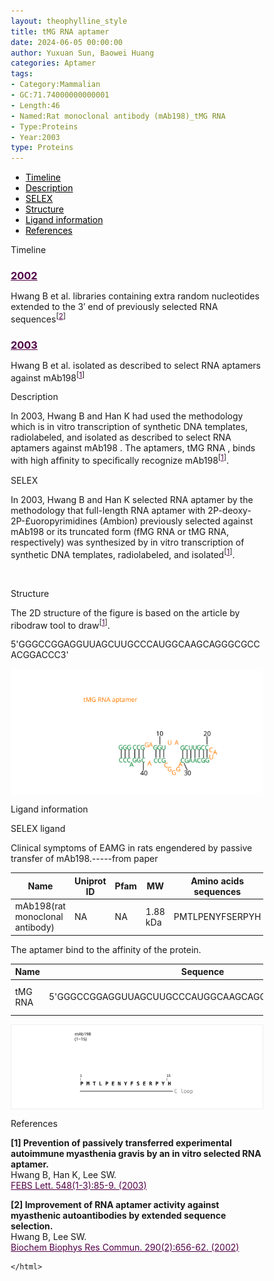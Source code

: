 ```yaml
---
layout: theophylline_style
title: tMG RNA aptamer
date: 2024-06-05 00:00:00
author: Yuxuan Sun, Baowei Huang
categories: Aptamer
tags:
- Category:Mammalian
- GC:71.74000000000001
- Length:46
- Named:Rat monoclonal antibody (mAb198)_tMG RNA
- Type:Proteins
- Year:2003
type: Proteins
---
```

<html>


<div class="side-nav">
<ul>
    <div class="side-nav-item"><li><a href="#timeline" style="color: #000000;">Timeline</a></li></div>
    <div class="side-nav-item"><li><a href="#description" style="color: #000000;">Description</a></li></div>
    <div class="side-nav-item"><li><a href="#SELEX" style="color: #000000;">SELEX</a></li></div>
    <div class="side-nav-item"><li><a href="#Structure" style="color: #000000;">Structure</a></li></div>
    <div class="side-nav-item"><li><a href="#ligand-recognition" style="color: #000000;">Ligand information</a></li></div>
    <div class="side-nav-item"><li><a href="#references" style="color: #000000;">References</a></li></div>
    </ul>
</div>



<p class="header_box" id="timeline">Timeline</p>
<div class="timeline">
  <div class="entry">
  <div class="title">
    <h3><a href="https://pubmed.ncbi.nlm.nih.gov/11785949/" target="_blank" style="color:#520049">2002</a></h3>
  </div>
  <div class="body">
    <p>Hwang B et al. libraries containing extra random nucleotides extended to the 3′ end of previously selected RNA sequences<sup>[<a href="#ref2" style="color:#520049">2</a>]</sup></p>
  </div>
 </div>
            
 <div class="entry">
  <div class="title">
    <h3><a href="https://pubmed.ncbi.nlm.nih.gov/12885412/" target="_blank" style="color:#520049">2003</a></h3>
  </div>
  <div class="body">
    <p>Hwang B et al. isolated as described to select RNA aptamers against mAb198<sup>[<a href="#ref1" style="color:#520049">1</a>]</sup></p>
  </div>
 </div>
</div>



<p class="header_box" id="description">Description</p>
<p>In 2003, Hwang B and  Han K had used the methodology which is in vitro transcription of synthetic DNA templates, radiolabeled, and isolated as described to select RNA aptamers against mAb198 . The aptamers, tMG RNA , binds with high afﬁnity to speciﬁcally recognize mAb198<sup>[<a href="#ref1" style="color:#520049">1</a>]</sup>.<br></p>


<p class="header_box" id="SELEX">SELEX</p>
<p>In 2003, Hwang B and  Han K selected RNA aptamer by the methodology that full-length RNA aptamer with 2P-deoxy-2P-£uoropyrimidines (Ambion)  previously selected against mAb198 or its truncated form (fMG RNA or tMG RNA, respectively) was synthesized by in vitro transcription  of synthetic DNA templates, radiolabeled, and isolated<sup>[<a href="#ref1" style="color:#520049">1</a>]</sup>.<p>
<br>


<p class="header_box" id="Structure">Structure</p>
<p>The 2D structure of the figure is based on the article by ribodraw tool to draw<sup>[<a href="#ref1" style="color:#520049">1</a>]</sup>.<br></p>
<p>5'GGGCCGGAGGUUAGCUUGCCCAUGGCAAGCAGGGCGCCACGGACCC3'</p>
<img src="/images/2D/tMG_RNA_aptamer_2D.svg" alt="drawing" style="width:800px;display:block;margin:0 auto;border-radius:0;" class="img-responsive">
<div style="display: flex; justify-content: center;"></div>



<font ><p class="header_box" id="ligand-recognition">Ligand information</p>  

<p class="blowheader_box">SELEX ligand</p>
<p>Clinical symptoms of EAMG in rats engendered by passive transfer of mAb198.-----from paper</p>
<table class="table table-bordered" style="table-layout:fixed;width:auto;margin-left:auto;margin-right:auto;" >
  <thead>
      <tr>
        <th onclick="sortTable(0)">Name</th>
        <th onclick="sortTable(1)">Uniprot ID</th>
        <th onclick="sortTable(2)">Pfam</th>
        <th onclick="sortTable(3)">MW</th>
        <th onclick="sortTable(4)">Amino acids sequences</th>
        <th onclick="sortTable(5)">PDB</th>
        <th onclick="sortTable(6)">Gene ID</th>
      </tr>
  </thead>
    <tbody>
      <tr>
        <td name="td0">mAb198(rat monoclonal antibody)</td>
        <td name="td1">NA</td>
        <td name="td2">NA</td>
        <td name="td3">1.88 kDa</td>
        <td name="td4">PMTLPENYFSERPYH</td>
        <td name="td5"><a href="https://www.rcsb.org/structure/2JRV" target="_blank" style="color:#520049"><b>2JRV</b></a></td>
        <td name="td6"><a href="https://www.ncbi.nlm.nih.gov/protein/2JRV_A" target="_blank" style="color:#520049"><b>2JRV_A</b></a></td>
      </tr>
	  </tbody>
  </table>

  <p>The aptamer bind to the affinity of the protein.</p>
<table class="table table-bordered" style="table-layout:fixed;width:auto;margin-left:auto;margin-right:auto;" >
  <thead>
      <tr>
        <th onclick="sortTable(0)">Name</th>
        <th onclick="sortTable(1)">Sequence</th>
        <th onclick="sortTable(2)">Ligand</th>
        <th onclick="sortTable(3)">Affinity</th>
      </tr>
  </thead>
    <tbody>
      <tr>
        <td name="td0">tMG RNA</td>
        <td name="td1">5'GGGCCGGAGGUUAGCUUGCCCAUGGCAAGCAGGGCGCCACGGACCC3'</td>
        <td name="td2">mAb198(rat monoclonal antibody)</td>
        <td name="td3">30 nM</td>
      </tr>
	  </tbody>
  </table>
<div style="display: flex; justify-content: center;"></div>
<img src="/images/SELEX_ligand/tMG_RNA_aptamer_SELEX_ligand.svg" alt="drawing" style="width:1000px;border:solid 1px #efefef;display:block;margin:0 auto;border-radius:0;" class="img-responsive">
<div style="display: flex; justify-content: center;"></div>


                 
<p class="header_box" id="references">References</p>
                
<a id="ref1"></a><font><strong>[1] Prevention of passively transferred experimental autoimmune myasthenia gravis by an in vitro selected RNA aptamer.</strong></font><br />
Hwang B, Han K, Lee SW.<br />
<a href="https://pubmed.ncbi.nlm.nih.gov/12885412/" target="_blank" style="color:#520049">FEBS Lett. 548(1-3):85-9. (2003)</a>
<br/>
            
<a id="ref2"></a><font><strong>[2] Improvement of RNA aptamer activity against myasthenic autoantibodies by extended sequence selection.</strong></font><br />
Hwang B, Lee SW.<br />
<a href="https://pubmed.ncbi.nlm.nih.gov/11785949/" target="_blank" style="color:#520049">Biochem Biophys Res Commun. 290(2):656-62. (2002)</a>
<br/>



<html lang="en">
    <head>
      <meta charset="utf-8" />
      <meta name="viewport" content="width=device-width, user-scalable=no, minimum-scale=1.0, maximum-scale=1.0">
      <meta http-equiv="X-UA-Compatible" content="IE=edge">
      <!-- Molstar CSS & JS -->
      <link rel="stylesheet" type="text/css" href="https://www.ebi.ac.uk/pdbe/pdb-component-library/css/pdbe-molstar-1.2.1.css">
      <script src="/js/mol/ro_pdbe-molstar-plugin-1.2.1.js"></script>
        <style>
          * {
              margin: 0;
              padding: 0;
              box-sizing: border-box;
          }
          .msp-plugin ::-webkit-scrollbar-thumb {
              background-color: #474748  !important;
          }
          .msp-plugin .msp-layout-standard {
              border: 1px solid #efefef;
          }
          .viewerSection1 {
            padding-top: 0px;
          }
          .controlsSection1 {
            width: 300px;
              display: flex;
              float:left;
              padding: 0px 0 0 0;
              height:25px;
            }
            .controlBox1 {
              border: 0px solid lightgray;
              padding: 0px;
              margin-bottom: 0px;
            }
          #myViewer1{
            float:left;
            width:500px;
            height: 500px;
            position:relative;
          }
        </style>
    </head>
    <script>
      var viewerInstance1 = new PDBeMolstarPlugin();
      var options1 = {
        customData:{
        format: 'pdb'},
        expanded: false,
        hideControls: true,
        bgColor: {r:255, g:255, b:255},
        }
      var viewerContainer1 = document.getElementById('myViewer1');
      viewerInstance1.render(viewerContainer1, options1);
  window.addEventListener('load', function() {
    var colorSelectionButton1 = document.querySelector('.controlsSection1 button');
    colorSelectionButton1.click();
  });
    </script>

<script>
    window.addEventListener('DOMContentLoaded', function() {
      var td = document.getElementsByName('td4')[0];
      var maxLength = 100; // 设置最大长度
      var originalText = td.innerHTML;
      var displayedText = originalText.substring(0, maxLength);
      
      if (originalText.length > maxLength) {
        displayedText += '<span class="ellipsis-btn">......</span>'; // 在超出长度时添加省略号按钮
        displayedText += '<span class="hidden-content">' + originalText.substring(maxLength) + '</span>'; // 隐藏的内容
        td.innerHTML = displayedText;
        
        // 获取省略号按钮元素和隐藏的内容元素
        var ellipsisBtn = td.querySelector('.ellipsis-btn');
        var hiddenContent = td.querySelector('.hidden-content');
        
        // 添加点击事件监听器
        ellipsisBtn.addEventListener('click', function() {
          if (hiddenContent.style.display === 'none') {
            hiddenContent.style.display = 'inline'; // 展开内容
            ellipsisBtn.innerHTML = '...'; // 更新按钮文字为“...”
            td.appendChild(ellipsisBtn); // 将按钮移到内容后面
          } else {
            hiddenContent.style.display = 'none'; // 收起内容
            ellipsisBtn.innerHTML = '......'; // 更新按钮文字为省略号
            td.appendChild(ellipsisBtn); // 将按钮移到内容后面
          }
        });
      }
    });
  </script>


    </html>
